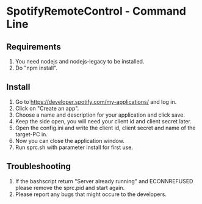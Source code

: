 # SpotifyRemoteControl - Command Line

## Requirements
1. You need nodejs and nodejs-legacy to be installed.
2. Do "npm install".

## Install
1. Go to https://developer.spotify.com/my-applications/ and log in.
2. Click on "Create an app".
3. Choose a name and description for your application and click save.
4. Keep the side open, you will need your client id and client secret later.
5. Open the config.ini and write the client id, client secret and name of the target-PC in.
6. Now you can close the application window.
7. Run sprc.sh with parameter install for first use.

## Troubleshooting
1. If the bashscript return "Server already running" and ECONNREFUSED please remove the sprc.pid and start again.
2. Please report any bugs that might occure to the developers.